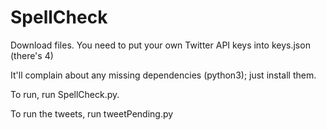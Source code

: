 # SpellCheck


Download files. You need to put your own Twitter API keys into keys.json (there's 4)

It'll complain about any missing dependencies (python3); just install them.

To run, run SpellCheck.py.

To run the tweets, run tweetPending.py
